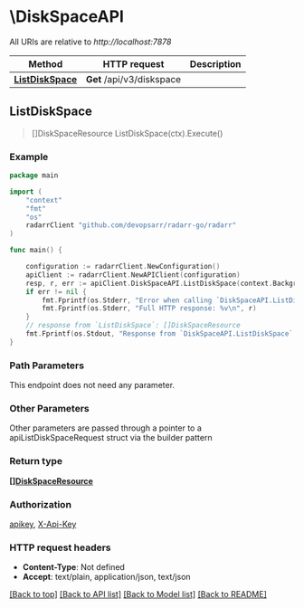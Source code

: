 # \DiskSpaceAPI

All URIs are relative to *http://localhost:7878*

Method | HTTP request | Description
------------- | ------------- | -------------
[**ListDiskSpace**](DiskSpaceAPI.md#ListDiskSpace) | **Get** /api/v3/diskspace | 



## ListDiskSpace

> []DiskSpaceResource ListDiskSpace(ctx).Execute()



### Example

```go
package main

import (
	"context"
	"fmt"
	"os"
	radarrClient "github.com/devopsarr/radarr-go/radarr"
)

func main() {

	configuration := radarrClient.NewConfiguration()
	apiClient := radarrClient.NewAPIClient(configuration)
	resp, r, err := apiClient.DiskSpaceAPI.ListDiskSpace(context.Background()).Execute()
	if err != nil {
		fmt.Fprintf(os.Stderr, "Error when calling `DiskSpaceAPI.ListDiskSpace``: %v\n", err)
		fmt.Fprintf(os.Stderr, "Full HTTP response: %v\n", r)
	}
	// response from `ListDiskSpace`: []DiskSpaceResource
	fmt.Fprintf(os.Stdout, "Response from `DiskSpaceAPI.ListDiskSpace`: %v\n", resp)
}
```

### Path Parameters

This endpoint does not need any parameter.

### Other Parameters

Other parameters are passed through a pointer to a apiListDiskSpaceRequest struct via the builder pattern


### Return type

[**[]DiskSpaceResource**](DiskSpaceResource.md)

### Authorization

[apikey](../README.md#apikey), [X-Api-Key](../README.md#X-Api-Key)

### HTTP request headers

- **Content-Type**: Not defined
- **Accept**: text/plain, application/json, text/json

[[Back to top]](#) [[Back to API list]](../README.md#documentation-for-api-endpoints)
[[Back to Model list]](../README.md#documentation-for-models)
[[Back to README]](../README.md)

